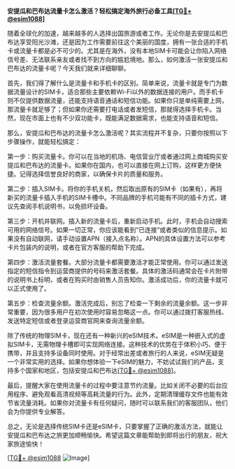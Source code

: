 **安提瓜和巴布达流量卡怎么激活？轻松搞定海外旅行必备工具[[TG💪+ @esim1088](https://t.me/s/esim1088)]**

随着全球化的加速，越来越多的人选择出国旅游或者工作。无论你是去安提瓜和巴布达享受阳光沙滩，还是因为工作需要前往这个美丽的国度，拥有一张合适的手机卡或流量卡都是必不可少的。尤其是在海外，没有本地SIM卡可能会让你陷入网络信号差、无法联系亲友或者找不到方向的尴尬境地。那么，如何激活一张安提瓜和巴布达的流量卡呢？今天我们就来详细聊聊。

首先，我们得了解什么是流量卡和手机卡的区别。简单来说，流量卡就是专门为数据流量设计的SIM卡，适合那些主要依赖Wi-Fi以外的数据连接的用户。而手机卡则不仅提供数据流量，还能支持语音通话和短信功能。如果你只是单纯需要上网，那流量卡就足够了；但如果你还需要打电话或者发短信，那就得选择手机卡。当然，现在市面上也有不少双功能卡，既能满足数据需求，也能支持语音和短信。

那么，安提瓜和巴布达的流量卡怎么激活呢？其实流程并不复杂，只要你按照以下步骤操作，就能轻松搞定：

第一步：购买流量卡。你可以在当地的机场、电信营业厅或者通过网上商城购买安提瓜和巴布达的流量卡。如果你在国内，也可以直接在网上订购，这样更方便快捷。记得选择信誉良好的商家，以确保卡片的质量和服务。

第二步：插入SIM卡。将你的手机关机，然后取出原有的SIM卡（如果有），再将新买的流量卡插入手机的SIM卡槽中。不同品牌的手机可能有不同的插卡方式，建议先查阅手机说明书，以免损坏设备。

第三步：开机并联网。插入新的流量卡后，重新启动手机。此时，手机会自动搜索可用的网络信号。如果一切正常，你应该能看到“已连接”或者类似的信息提示。如果没有自动联网，请手动设置APN（接入点名称）。APN的具体设置方法可以参考卡片包装内的说明，或者在官方客服的帮助下完成。

第四步：激活流量套餐。大部分流量卡都需要激活才能正常使用。你可以通过发送指定的短信指令到运营商提供的号码来激活套餐。具体的激活码通常会在卡片附带的说明书上标明，或者在购买时由销售人员告知你。激活成功后，你的流量卡就可以正式使用了。

第五步：检查流量余额。激活完成后，别忘了检查一下剩余的流量余额。这一步非常重要，因为很多用户在初次使用时容易忽略这一点。你可以通过拨打客服热线、发送特定短信或者登录运营商官网来查询流量余额。

除了传统的物理SIM卡，现在还有一种新兴的eSIM技术。eSIM是一种嵌入式的虚拟SIM卡，无需物理卡槽即可实现网络连接。这种技术的优势在于体积小巧、便于携带，并且支持多设备同时使用。对于经常出差或者旅行的人来说，eSIM无疑是一个非常实用的选择。如果你想体验一下eSIM的魅力，不妨试试我们的产品，支持多个国家和地区，包括安提瓜和巴布达[[TG💪+ @esim1088](https://t.me/s/esim1088)]。

最后，提醒大家在使用流量卡的过程中要注意节约流量。比如关闭不必要的后台应用程序、避免观看高清视频等高耗流量的行为。此外，定期清理缓存文件也能有效节省流量消耗。如果你对流量卡有任何疑问，随时可以联系我们的客服团队，他们会为你提供专业解答。

总之，无论是选择传统SIM卡还是eSIM卡，只要掌握了正确的激活方法，就能让安提瓜和巴布达之旅更加顺畅愉快。希望这篇文章能帮助到即将出行的朋友，祝大家旅途愉快！

[[TG💪+ @esim1088](https://t.me/s/esim1088) ![Image](https://i.postimg.cc/4NQfJmqS/Snipaste-2025-05-13-00-14-12.png)]